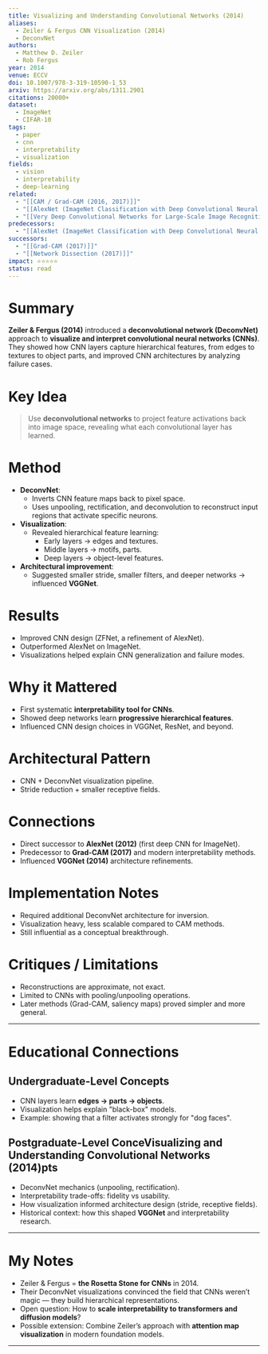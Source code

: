 ```yaml
---
title: Visualizing and Understanding Convolutional Networks (2014)
aliases:
  - Zeiler & Fergus CNN Visualization (2014)
  - DeconvNet
authors:
  - Matthew D. Zeiler
  - Rob Fergus
year: 2014
venue: ECCV
doi: 10.1007/978-3-319-10590-1_53
arxiv: https://arxiv.org/abs/1311.2901
citations: 20000+
dataset:
  - ImageNet
  - CIFAR-10
tags:
  - paper
  - cnn
  - interpretability
  - visualization
fields:
  - vision
  - interpretability
  - deep-learning
related:
  - "[[CAM / Grad-CAM (2016, 2017)]]"
  - "[[AlexNet (ImageNet Classification with Deep Convolutional Neural Networks)|AlexNet (2012)]]"
  - "[[Very Deep Convolutional Networks for Large-Scale Image Recognition|VGGNet (2014)]]"
predecessors:
  - "[[AlexNet (ImageNet Classification with Deep Convolutional Neural Networks)|AlexNet (2012)]]"
successors:
  - "[[Grad-CAM (2017)]]"
  - "[[Network Dissection (2017)]]"
impact: ⭐⭐⭐⭐⭐
status: read
---
```


# Summary
**Zeiler & Fergus (2014)** introduced a **deconvolutional network (DeconvNet)** approach to **visualize and interpret convolutional neural networks (CNNs)**. They showed how CNN layers capture hierarchical features, from edges to textures to object parts, and improved CNN architectures by analyzing failure cases.

# Key Idea
> Use **deconvolutional networks** to project feature activations back into image space, revealing what each convolutional layer has learned.

# Method
- **DeconvNet**:  
  - Inverts CNN feature maps back to pixel space.  
  - Uses unpooling, rectification, and deconvolution to reconstruct input regions that activate specific neurons.  
- **Visualization**:  
  - Revealed hierarchical feature learning:  
    - Early layers → edges and textures.  
    - Middle layers → motifs, parts.  
    - Deep layers → object-level features.  
- **Architectural improvement**:  
  - Suggested smaller stride, smaller filters, and deeper networks → influenced **VGGNet**.  

# Results
- Improved CNN design (ZFNet, a refinement of AlexNet).  
- Outperformed AlexNet on ImageNet.  
- Visualizations helped explain CNN generalization and failure modes.  

# Why it Mattered
- First systematic **interpretability tool for CNNs**.  
- Showed deep networks learn **progressive hierarchical features**.  
- Influenced CNN design choices in VGGNet, ResNet, and beyond.  

# Architectural Pattern
- CNN + DeconvNet visualization pipeline.  
- Stride reduction + smaller receptive fields.  

# Connections
- Direct successor to **AlexNet (2012)** (first deep CNN for ImageNet).  
- Predecessor to **Grad-CAM (2017)** and modern interpretability methods.  
- Influenced **VGGNet (2014)** architecture refinements.  

# Implementation Notes
- Required additional DeconvNet architecture for inversion.  
- Visualization heavy, less scalable compared to CAM methods.  
- Still influential as a conceptual breakthrough.  

# Critiques / Limitations
- Reconstructions are approximate, not exact.  
- Limited to CNNs with pooling/unpooling operations.  
- Later methods (Grad-CAM, saliency maps) proved simpler and more general.  

---

# Educational Connections

## Undergraduate-Level Concepts
- CNN layers learn **edges → parts → objects**.  
- Visualization helps explain "black-box" models.  
- Example: showing that a filter activates strongly for "dog faces".  

## Postgraduate-Level ConceVisualizing and Understanding Convolutional Networks (2014)pts
- DeconvNet mechanics (unpooling, rectification).  
- Interpretability trade-offs: fidelity vs usability.  
- How visualization informed architecture design (stride, receptive fields).  
- Historical context: how this shaped **VGGNet** and interpretability research.  

---

# My Notes
- Zeiler & Fergus = **the Rosetta Stone for CNNs** in 2014.  
- Their DeconvNet visualizations convinced the field that CNNs weren’t magic — they build hierarchical representations.  
- Open question: How to **scale interpretability to transformers and diffusion models**?  
- Possible extension: Combine Zeiler’s approach with **attention map visualization** in modern foundation models.  

---
